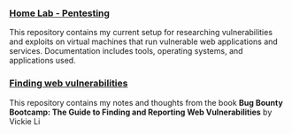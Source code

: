 ### [Home Lab - Pentesting](https://github.com/Apl223/Home-Lab/)

This repository contains my current setup for researching vulnerabilities and exploits on virtual machines that run vulnerable web applications and services. Documentation includes tools, operating systems, and applications used.

### [Finding web vulnerabilities](https://github.com/Apl223/Portfolio/tree/main/Cybersecurity/BugBountyBootcamp)
This repository contains my notes and thoughts from the book **Bug Bounty Bootcamp: The Guide to Finding and Reporting Web Vulnerabilities** by Vickie Li
